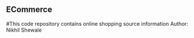 ## ECommerce
#This code repository contains online shopping source information
Author: Nikhil Shewale
